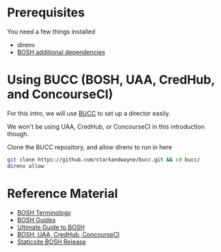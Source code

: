 # Prerequisites
You need a few things installed

* direnv
* [BOSH additional dependencies](https://bosh.io/docs/cli-v2-install/#additional-dependencies)

# Using BUCC (BOSH, UAA, CredHub, and ConcourseCI)
For this intro, we will use [BUCC](https://github.com/starkandwayne/bucc) to set up a director easily.

We won't be using UAA, CredHub, or ConcourseCI in this introduction though.

Clone the BUCC repository, and allow direnv to run in here
```bash
git clone https://github.com/starkandwayne/bucc.git && cd bucc/
direnv allow
```

# Reference Material
* [BOSH Terminology](https://bosh.io/docs/terminology/)
* [BOSH Guides](https://bosh.io/docs/update-cloud-config/)
* [Ultimate Guide to BOSH](https://ultimateguidetobosh.com/)
* [BOSH, UAA, CredHub, ConcourseCI](https://github.com/starkandwayne/bucc)
* [Staticsite BOSH Release](https://github.com/shreddedbacon/staticsite-boshrelease)
